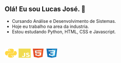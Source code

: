 ## Olá! Eu sou Lucas José. 👋

- Cursando Análise e Desenvolvimento de Sistemas.
- Hoje eu trabalho na area da industria.
- Estou estudando Python, HTML, CSS e Javascript.
  ##
<div style="display: inline_block"><br>
  <img align="center" alt="Lucas-Py" height="30" width="40" src="https://raw.githubusercontent.com/devicons/devicon/master/icons/python/python-plain.svg">
  <img align="center" alt="Lucas-Js" height="30" width="40" src="https://raw.githubusercontent.com/devicons/devicon/master/icons/javascript/javascript-plain.svg">
  <img align="center" alt="Lucas-HTML" height="30" width="40" src="https://raw.githubusercontent.com/devicons/devicon/master/icons/html5/html5-original.svg">
  <img align="center" alt="Lucas-CSS" height="30" width="40" src="https://raw.githubusercontent.com/devicons/devicon/master/icons/css3/css3-original.svg">
</div>




